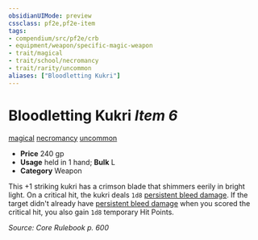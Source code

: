 ```yaml
---
obsidianUIMode: preview
cssclass: pf2e,pf2e-item
tags:
- compendium/src/pf2e/crb
- equipment/weapon/specific-magic-weapon 
- trait/magical
- trait/school/necromancy
- trait/rarity/uncommon
aliases: ["Bloodletting Kukri"]
---
```

# Bloodletting Kukri *Item 6*  
[magical](magical.md)  [necromancy](necromancy.md)  [uncommon](uncommon.md)  

- **Price** 240 gp
- **Usage** held in 1 hand; **Bulk** L
- **Category** Weapon

This +1 striking kukri has a crimson blade that shimmers eerily in bright light. On a critical hit, the kukri deals `1d8` [persistent bleed damage](conditions.md#Persistent%20Damage). If the target didn't already have [persistent bleed damage](conditions.md#Persistent%20Damage) when you scored the critical hit, you also gain `1d8` temporary Hit Points.

*Source: Core Rulebook p. 600*